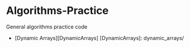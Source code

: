 # Algorithms-Practice
General algorithms practice code

* [Dynamic Arrays][DynamicArrays]
[DynamicArrays]: dynamic_arrays/



